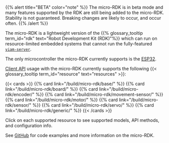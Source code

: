 {{% alert title="BETA" color="note" %}}
The micro-RDK is in beta mode and many features supported by the RDK are still being added to the micro-RDK.
Stability is not guaranteed.
Breaking changes are likely to occur, and occur often.
{{% /alert %}}

The micro-RDK is a lightweight version of the {{% glossary_tooltip term_id="rdk" text="Robot Development Kit (RDK)"%}} which can run on resource-limited embedded systems that cannot run the fully-featured [`viam-server`](/get-started/viam/).

The only microcontroller the micro-RDK currently supports is the [ESP32](https://www.espressif.com/en/products/socs/esp32).

[Client API](/build/program/apis/) usage with the micro-RDK currently supports the following {{< glossary_tooltip term_id="resource" text="resources" >}}:

{{< cards >}}
{{% card link="/build/micro-rdk/base/" %}}
{{% card link="/build/micro-rdk/board/" %}}
{{% card link="/build/micro-rdk/encoder/" %}}
{{% card link="/build/micro-rdk/movement-sensor/" %}}
{{% card link="/build/micro-rdk/motor/" %}}
{{% card link="/build/micro-rdk/sensor/" %}}
{{% card link="/build/micro-rdk/servo/" %}}
{{% card link="/build/micro-rdk/generic/" %}}
{{< /cards >}}

Click on each supported resource to see supported models, API methods, and configuration info.

See [GitHub](https://github.com/viamrobotics/micro-rdk) for code examples and more information on the micro-RDK.
